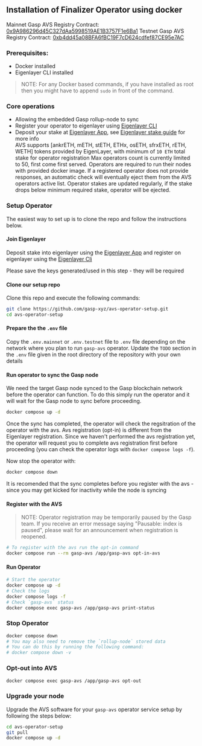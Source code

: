 ## Installation of Finalizer Operator using docker

Mainnet Gasp AVS Registry Contract: [0x9A986296d45C327dAa5998519AE1B3757F1e6Ba1](https://etherscan.io/address/0x9A986296d45C327dAa5998519AE1B3757F1e6Ba1)
Testnet Gasp AVS Registry Contract: [0xb4dd45a08BFA6fBC19F7cD624cdfef87CE95e7AC](https://holesky.etherscan.io/address/0xb4dd45a08BFA6fBC19F7cD624cdfef87CE95e7AC)

### Prerequisites:
* Docker installed
* Eigenlayer CLI installed

> NOTE: For any Docker based commands, if you have installed as root then you might have to append `sudo` in front of the command.

### Core operations
* Allowing the embedded Gasp rollup-node to sync
* Register your operator to eigenlayer using [Eigenlayer CLI](https://github.com/Layr-Labs/eigenlayer-cli)
* Deposit your stake at [Eigenlayer App](https://holesky.eigenlayer.xyz/), see [Eigenlayer stake guide](https://docs.eigenlayer.xyz/restaking-guides/restaking-user-guide) for more info\
AVS supports [ankrETH, mETH, stETH, ETHx, osETH, sfrxETH, rETH, WETH] tokens provided by EigenLayer, with minimum of `10 ETH` total stake for operator registration
Max operators count is currently limited to 50, first come first served.
Operators are required to run their nodes with provided docker image. If a registered operator does not provide responses, an automatic check will eventually eject them from the AVS operators active list.
Operator stakes are updated regularly, if the stake drops below minimum required stake, operator will be ejected. 

### Setup Operator
The easiest way to set up is to clone the repo and follow the instructions below.

#### Join Eigenlayer
Deposit stake into eigenlayer using the [Eigenlayer App](https://holesky.eigenlayer.xyz/) and register on eigenlayer using the [Eigenlayer Cli](https://github.com/Layr-Labs/eigenlayer-cli)

Please save the keys generated/used in this step - they will be required

#### Clone our setup repo
Clone this repo and execute the following commands:
```bash
git clone https://github.com/gasp-xyz/avs-operator-setup.git
cd avs-operator-setup
```

#### Prepare the the `.env` file

Copy the `.env.mainnet` or `.env.testnet` file to `.env` file depending on the network where you plan to run `gasp-avs` operator.
Update the `TODO` section in the  `.env` file given in the root directory of the repository with your own details

#### Run operator to sync the Gasp node

We need the target Gasp node synced to the Gasp blockchain network before the operator can function. To do this simply run the operator and it will wait for the Gasp node to sync before proceeding.

```bash
docker compose up -d
```
Once the sync has completed, the operator will check the regsitration of the operator with the avs. Avs registration (opt-in) is different from the Eigenlayer registration. Since we haven't performed the avs registration yet, the operator will request you to complete avs registration first before proceeding (you can check the operator logs with `docker compose logs -f`).

Now stop the operator with:

```bash
docker compose down
```

It is recomended that the sync completes before you register with the avs - since you may get kicked for inactivity while the node is syncing

#### Register with the AVS

> NOTE: Operator registration may be temporarily paused by the Gasp team. If you receive an error message saying "Pausable: index is paused", please wait for an announcement when registration is reopened.

```bash
# To register with the avs run the opt-in command
docker compose run --rm gasp-avs /app/gasp-avs opt-in-avs
```

#### Run Operator

```bash
# Start the operator
docker compose up -d
# Check the logs
docker compose logs -f
# Check `gasp-avs` status
docker compose exec gasp-avs /app/gasp-avs print-status
```

### Stop Operator

```bash
docker compose down
# You may also need to remove the `rollup-node` stored data
# You can do this by running the following command:
# docker compose down -v
```
### Opt-out into AVS

```bash
docker compose exec gasp-avs /app/gasp-avs opt-out
```

### Upgrade your node
Upgrade the AVS software for your `gasp-avs` operator service setup by following the steps below:

```bash
cd avs-operator-setup
git pull
docker compose up -d
```
